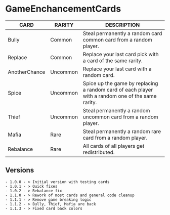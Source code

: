 # GameEnchancementCards

| CARD | RARITY | DESCRIPTION |
| ------ | ------ | ------ |
| Bully | Common | Steal permanently a random card common card from a random player. |
| Replace | Common | Replace your last card pick with a card of the same rarity. |
| AnotherChance | Uncommon | Replace your last card with a random card. |
| Spice | Uncommon | Spice up the game by replacing a random card of each player with a random one of the same rarity. |
| Thief | Uncommon | Steal permanently a random uncommon card from a random player. |
| Mafia | Rare | Steal permanently a random rare card from a random player. |
| Rebalance | Rare | All cards of all players get redistributed. |


## Versions
	- 1.0.0 - > Initial version with testing cards
	- 1.0.1 - > Quick fixes
	- 1.0.2 - > Rebalance fix
	- 1.1.0 - > Rework of most cards and general code cleanup
	- 1.1.1 - > Remove game breaking logic
	- 1.1.2 - > Bully, Thief, Mafia are back
	- 1.1.3 - > Fixed card back colors